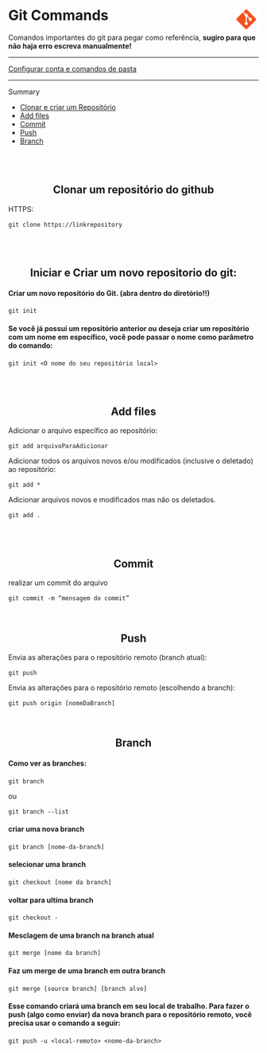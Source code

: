 <div><h1> Git Commands <img align="right" width="50px" src="img/icons8-git-48.png"></h1></div>

<p>Comandos importantes do git para pegar como referência,  <b> sugiro para que não haja erro escreva manualmente!</b> </p>
<hr>

<a href="Config&Diretory.md"> Configurar conta e comandos de pasta</a>
<hr>

Summary 

- <a href="#clonarECriar"> Clonar e criar um Repositório </a><br>
- <a href="#"> Add files </a><br>
- <a href="#"> Commit </a><br>
- <a href="#"> Push </a><br>
- <a href="#"> Branch </a><br>


<br>

<br>

<!-- clonar e criar -->
<a name="clonarECriar">         
<h2 align="center"> Clonar um repositório do github </h2>

HTTPS:
~~~
git clone https://linkrepository
~~~         

<br><br>          
<h2 align="center"> Iniciar e Criar um novo repositorio do git: </h2>
        
#### Criar um novo repositório do Git. (abra dentro do diretório!!) 

~~~          
git init
~~~


<h4> Se você já possui um repositório anterior ou deseja criar um repositório com um nome em específico, você pode passar o nome como parâmetro do comando: </h4>

~~~git          
git init <O nome do seu repositório local>
~~~
          
</a>

<br><br> 
<h2 align="center"> Add files </h2>         

Adicionar o arquivo específico ao repositório:          
~~~git          
git add arquivoParaAdicionar
~~~
          
Adicionar todos os arquivos novos e/ou modificados (inclusive o deletado) ao repositório:
~~~git          
git add * 
~~~
  
Adicionar arquivos novos e modificados mas não os deletados.  
~~~git
git add .
~~~

<br><br>
<h2 align="center"> Commit </h2>  
realizar um commit do arquivo

~~~git
git commit -m “mensagem do commit”
~~~

<br> 
<h2 align="center"> Push </h2>  
  
Envia as alterações para o repositório remoto (branch atual):
~~~
git push
~~~

Envia as alterações para o repositório remoto (escolhendo a branch):
~~~
git push origin [nomeDaBranch]
~~~

<br>
  <h2 align="center"> Branch </h2>
  
#### Como ver as branches:                  
~~~      
git branch  
~~~
ou 
~~~      
git branch --list
~~~

#### criar uma nova branch
~~~
git branch [nome-da-branch]
~~~    
 
#### selecionar uma branch
~~~  
git checkout [nome da branch] 
~~~  

#### voltar para ultima branch
~~~ 
git checkout -  
~~~
  
#### Mesclagem  de uma branch na branch atual
~~~
git merge [nome da branch]
~~~

#### Faz um merge de uma branch em outra branch  
~~~  
git merge [source branch] [branch alvo]  
~~~  
  
#### Esse comando criará uma branch em seu local de trabalho. Para fazer o push (algo como enviar) da nova branch para o repositório remoto, você precisa usar o comando a seguir:
          
~~~git          
git push -u <local-remoto> <nome-da-branch>          
~~~
                    
<!-- #### Como excluir uma branch:         
          
~~~git
git branch -d <nome-da-branch>
~~~ -->
          
       
          
